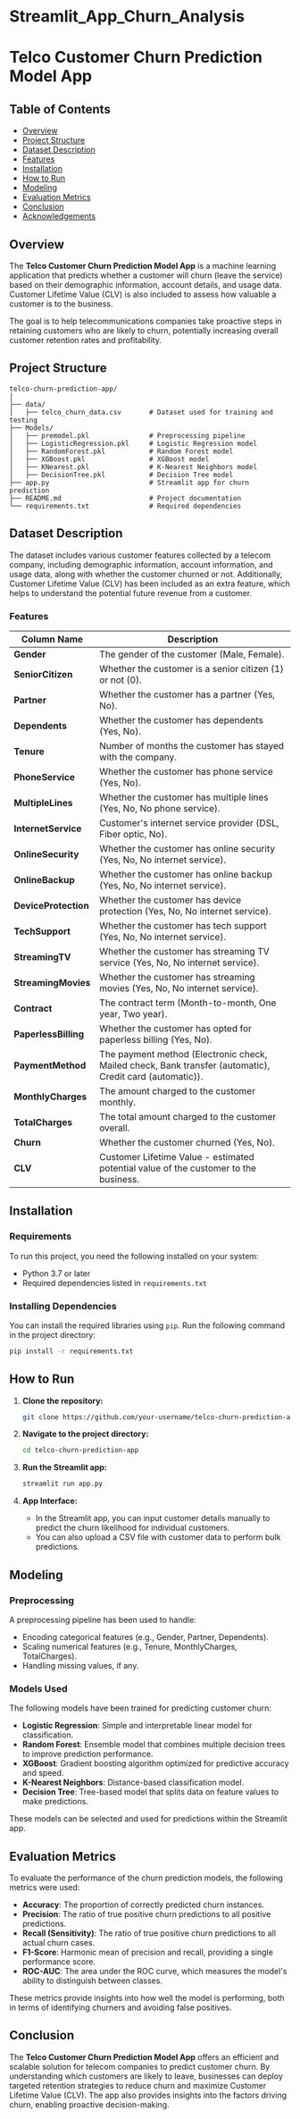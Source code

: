 # Streamlit_App_Churn_Analysis
 
# Telco Customer Churn Prediction Model App

## Table of Contents
- [Overview](#overview)
- [Project Structure](#project-structure)
- [Dataset Description](#dataset-description)
- [Features](#features)
- [Installation](#installation)
- [How to Run](#how-to-run)
- [Modeling](#modeling)
- [Evaluation Metrics](#evaluation-metrics)
- [Conclusion](#conclusion)
- [Acknowledgements](#acknowledgements)

## Overview
The **Telco Customer Churn Prediction Model App** is a machine learning application that predicts whether a customer will churn (leave the service) based on their demographic information, account details, and usage data. Customer Lifetime Value (CLV) is also included to assess how valuable a customer is to the business. 

The goal is to help telecommunications companies take proactive steps in retaining customers who are likely to churn, potentially increasing overall customer retention rates and profitability.

## Project Structure

```plaintext
telco-churn-prediction-app/
│
├── data/
│   ├── telco_churn_data.csv       # Dataset used for training and testing
├── Models/
│   ├── premodel.pkl               # Preprocessing pipeline
│   ├── LogisticRegression.pkl     # Logistic Regression model
│   ├── RandomForest.pkl           # Random Forest model
│   ├── XGBoost.pkl                # XGBoost model
│   ├── KNearest.pkl               # K-Nearest Neighbors model
│   ├── DecisionTree.pkl           # Decision Tree model
├── app.py                         # Streamlit app for churn prediction
├── README.md                      # Project documentation
└── requirements.txt               # Required dependencies
```

## Dataset Description
The dataset includes various customer features collected by a telecom company, including demographic information, account information, and usage data, along with whether the customer churned or not. Additionally, Customer Lifetime Value (CLV) has been included as an extra feature, which helps to understand the potential future revenue from a customer.

### Features

| **Column Name**         | **Description** |
|-------------------------|-----------------|
| **Gender**               | The gender of the customer (Male, Female). |
| **SeniorCitizen**        | Whether the customer is a senior citizen (1) or not (0). |
| **Partner**              | Whether the customer has a partner (Yes, No). |
| **Dependents**           | Whether the customer has dependents (Yes, No). |
| **Tenure**               | Number of months the customer has stayed with the company. |
| **PhoneService**         | Whether the customer has phone service (Yes, No). |
| **MultipleLines**        | Whether the customer has multiple lines (Yes, No, No phone service). |
| **InternetService**      | Customer's internet service provider (DSL, Fiber optic, No). |
| **OnlineSecurity**       | Whether the customer has online security (Yes, No, No internet service). |
| **OnlineBackup**         | Whether the customer has online backup (Yes, No, No internet service). |
| **DeviceProtection**     | Whether the customer has device protection (Yes, No, No internet service). |
| **TechSupport**          | Whether the customer has tech support (Yes, No, No internet service). |
| **StreamingTV**          | Whether the customer has streaming TV service (Yes, No, No internet service). |
| **StreamingMovies**      | Whether the customer has streaming movies (Yes, No, No internet service). |
| **Contract**             | The contract term (Month-to-month, One year, Two year). |
| **PaperlessBilling**     | Whether the customer has opted for paperless billing (Yes, No). |
| **PaymentMethod**        | The payment method (Electronic check, Mailed check, Bank transfer (automatic), Credit card (automatic)). |
| **MonthlyCharges**       | The amount charged to the customer monthly. |
| **TotalCharges**         | The total amount charged to the customer overall. |
| **Churn**                | Whether the customer churned (Yes, No). |
| **CLV**                  | Customer Lifetime Value - estimated potential value of the customer to the business. |

## Installation

### Requirements
To run this project, you need the following installed on your system:
- Python 3.7 or later
- Required dependencies listed in `requirements.txt`

### Installing Dependencies
You can install the required libraries using `pip`. Run the following command in the project directory:

```bash
pip install -r requirements.txt
```

## How to Run
1. **Clone the repository:**
   ```bash
   git clone https://github.com/your-username/telco-churn-prediction-app.git
   ```
2. **Navigate to the project directory:**
   ```bash
   cd telco-churn-prediction-app
   ```
3. **Run the Streamlit app:**
   ```bash
   streamlit run app.py
   ```

4. **App Interface:**
   - In the Streamlit app, you can input customer details manually to predict the churn likelihood for individual customers.
   - You can also upload a CSV file with customer data to perform bulk predictions.

## Modeling

### Preprocessing
A preprocessing pipeline has been used to handle:
- Encoding categorical features (e.g., Gender, Partner, Dependents).
- Scaling numerical features (e.g., Tenure, MonthlyCharges, TotalCharges).
- Handling missing values, if any.

### Models Used
The following models have been trained for predicting customer churn:
- **Logistic Regression**: Simple and interpretable linear model for classification.
- **Random Forest**: Ensemble model that combines multiple decision trees to improve prediction performance.
- **XGBoost**: Gradient boosting algorithm optimized for predictive accuracy and speed.
- **K-Nearest Neighbors**: Distance-based classification model.
- **Decision Tree**: Tree-based model that splits data on feature values to make predictions.

These models can be selected and used for predictions within the Streamlit app.

## Evaluation Metrics
To evaluate the performance of the churn prediction models, the following metrics were used:
- **Accuracy**: The proportion of correctly predicted churn instances.
- **Precision**: The ratio of true positive churn predictions to all positive predictions.
- **Recall (Sensitivity)**: The ratio of true positive churn predictions to all actual churn cases.
- **F1-Score**: Harmonic mean of precision and recall, providing a single performance score.
- **ROC-AUC**: The area under the ROC curve, which measures the model's ability to distinguish between classes.

These metrics provide insights into how well the model is performing, both in terms of identifying churners and avoiding false positives.

## Conclusion
The **Telco Customer Churn Prediction Model App** offers an efficient and scalable solution for telecom companies to predict customer churn. By understanding which customers are likely to leave, businesses can deploy targeted retention strategies to reduce churn and maximize Customer Lifetime Value (CLV). The app also provides insights into the factors driving churn, enabling proactive decision-making.
